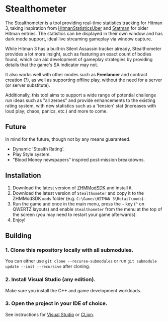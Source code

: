 # Stealthometer

The Stealthometer is a tool providing real-time statistics tracking for Hitman 3, taking inspiration from [HitmanStatisticsUber](https://github.com/nvillemin/HitmanStatistics) and [Statman](https://github.com/OrfeasZ/Statman/tree/master/Statman) for older Hitman entries.
The statistics can be displayed in their own window and has dark mode support, ideal live streaming gameplay via window capture.

While Hitman 3 has a built-in Silent Assassin tracker already, Stealthometer provides a lot more insight, such as featuring an exact count of bodies found, which can aid development of gameplay strategies by providing details that the game's SA indicator may not.

It also works well with other modes such as **Freelancer** and contract creation (?), as well as supporting offline play, without the need for a server (or server substitute).

Additionally, this tool aims to support a wide range of potential challenge run ideas such as "all zeroes" and provide enhancements to the existing rating system, with new statistics such as a 'tension' stat (increases with loud play; chaos, panics, etc.) and more to come.

## Future

In mind for the future, though not by any means guaranteed.

- Dynamic 'Stealth Rating'.
- Play Style system.
- "Blood Money newspapers" inspired post-mission breakdowns.

## Installation

1. Download the latest version of [ZHMModSDK](https://github.com/OrfeasZ/ZHMModSDK) and install it.
2. Download the latest version of `Stealthometer` and copy it to the ZHMModSDK `mods` folder (e.g. `C:\Games\HITMAN 3\Retail\mods`).
3. Run the game and once in the main menu, press the `~` key (`^` on QWERTZ layouts) and enable `Stealthometer` from the menu at the top of the screen (you may need to restart your game afterwards).
4. Enjoy!

## Building

### 1. Clone this repository locally with all submodules.

You can either use `git clone --recurse-submodules` or run `git submodule update --init --recursive` after cloning.

### 2. Install Visual Studio (any edition).

Make sure you install the C++ and game development workloads.

### 3. Open the project in your IDE of choice.

See instructions for [Visual Studio](https://github.com/OrfeasZ/ZHMModSDK/wiki/Setting-up-Visual-Studio-for-development) or [CLion](https://github.com/OrfeasZ/ZHMModSDK/wiki/Setting-up-CLion-for-development).
